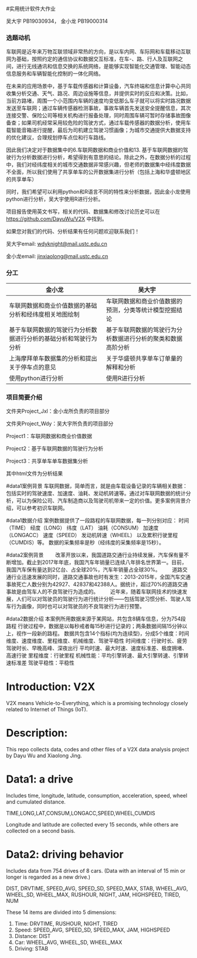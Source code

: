#实用统计软件大作业

吴大宇 PB19030934， 金小龙 PB19000314 

### 选题动机

车联网是近年来万物互联领域非常热的方向，是以车内网、车际网和车载移动互联网为基础，按照约定的通信协议和数据交互标准，在车-、路、行人及互联网之间，进行无线通讯和信息交换的系统网络，是能够实现智能化交通管理、智能动态信息服务和车辆智能化控制的一体化网络。

在未来的应用场景中，基于车载传感器和计算设备，汽车终端和信息计算中心共同收集分析交通、天气、路况、周边设施等信息，并提供实时的反应和决策。比如，当前方路堵，周围一个小范围内车辆的速度均变低那么车子就可以将实时路况数据发送至车联网；通过车辆传感器检测事故，事故车辆首先发送安全提醒信息，其次连接交警、保险公司等相关机构进行报备处理，同时周围车辆可暂时存储事故图像备查；如果司机经常采用较危险的驾驶方式，通过车载传感器的数据分析，使用车载智能音箱进行提醒，最后为司机建立驾驶习惯画像；为城市交通提供大数据支持的优化建议，合理规划停车点位和行车路线。

因此我们决定对于数据集中的6.车联网数据和商业价值和13. 基于车联网数据的驾驶行为分析数据进行分析，希望得到有意思的结论。除此之外，在数据分析的过程中，我们对经纬度相关的城市交通数据非常感兴趣，但老师的数据集中经纬度数据不全面，所以我们使用了共享单车的公开数据集进行分析（包括上海和华盛顿地区的共享单车）

同时，我们希望可以利用python和R语言不同的特性来分析数据，因此金小龙使用python进行分析，吴大宇使用R进行分析。

项目报告使用英文书写，相关的代码、数据集和修改讨论历史可以在 https://github.com/DayuWu/V2X 中找到。

如果您对我们的代码、分析结果有任何问题欢迎联系我们！

吴大宇email: wdyknight@mail.ustc.edu.cn

金小龙email: jinxiaolong@mail.ustc.edu.cn

### 分工

| 金小龙                                                       | 吴大宇                                                       |
| ------------------------------------------------------------ | ------------------------------------------------------------ |
| 车联网数据和商业价值数据的基础分析和经纬度相关地图绘制       | 车联网数据和商业价值数据的预测，分类等统计模型挖掘结论       |
| 基于车联网数据的驾驶行为分析数据进行分析的基础分析和驾驶行为分析 | 基于车联网数据的驾驶行为分析数据进行分析的聚类和数据高阶分析 |
| 上海摩拜单车数据集的分析和提出关于停车点的意见                   | 关于华盛顿共享单车订单量的解释和分析                                                            |
| 使用python进行分析                                           | 使用R进行分析                                                |



### 项目简要介绍

文件夹Project_Jxl：金小龙所负责的项目部分

文件夹Project_Wdy：吴大宇所负责的项目部分

Project1：车联网数据和商业价值数据

Project2：基于车联网数据的驾驶行为分析

Project3：共享单车单车数据集分析

其中html文件为分析结果


#data1案例背景
车联网数据，简单而言，就是由车载设备记录的车辆相关数据：包括实时的驾驶速度、加速度、油耗、发动机转速等。通过对车联网数据的统计分析，可以为保险公司、汽车制造商以及驾驶司机带来一定的价值。更多案例背景介绍，可以参考初识车联网。

#data1数据介绍
案例数据提供了一段路程的车联网数据，每一列分别对应：
时间（TIME）
经度（LONG）
纬度（LAT）
油耗（CONSUM）
加速度（LONGACC）
速度（SPEED）
发动机转速（WHEEL）
以及累积行驶里程（CUMDIS）等。
数据的采集频率是秒（经纬度的采集频率是15秒）。

#data2案例背景
  改革开放以来，我国道路交通行业持续发展，汽车保有量不断增加。截止到2017年年底，我国汽车年销量已连续八年排名世界第一。目前，我国汽车保有量达到2亿台、占全球20%，汽车年销量占全球30%。
  道路交通行业迅速发展的同时，道路交通事故也时有发生：2013-2015年，全国汽车交通事故死亡人数分别为42927、42837和42388人。据统计，超过70%的道路交通事故是由驾车人的不良驾驶行为造成的。
  近年来，随着车联网技术的快速发展，人们可以对驾驶员的驾驶行为进行统计分析——包括驾驶习惯分析、驾驶人驾车行为画像，同时也可以对驾驶员的不良驾驶行为进行预警。

#data2数据介绍
本案例所用数据来源于某网站，共包含8辆车信息，分为754段路程
行驶过程中，数据是以每秒戒者每15秒进行记录的；两条数据间隔15分钟以上，视作一段新的路程。
数据共包含14个指标(均为连续型)，分成5个维度：时间维度、速度维度、里程维度、机械维度、驾驶平稳性
时间维度：行驶时长、疲劳驾驶时长、早晚高峰、深夜出行
平均时速、最大时速、速度标准差、极度拥堵、高速行驶
里程维度：行驶里程
机械性能：平均引擎转速、最大引擎转速、引擎转速标准差
驾驶平稳性：平稳性

# Introduction: V2X
V2X means Vehicle-to-Everything, which is a promising technology closely related to Internet of Things (IoT). 

# Description: 
This repo collects data, codes and other files of a V2X data analysis project by Dayu Wu and Xiaolong Jing.

# Data1: a drive
Includes time, longitude, latitude, consumption, acceleration, speed, wheel and cumulated distance.

TIME,LONG,LAT,CONSUM,LONGACC,SPEED,WHEEL,CUMDIS

Longitude and latitude are collected every 15 seconds, while others are collected on a second basis.

# Data2: driving behavior
Includes data from 754 drives of 8 cars. (Data with an interval of 15 min or longer is regarded as a new drive.)

DIST, DRVTIME, SPEED_AVG, SPEED_SD, SPEED_MAX, STAB, WHEEL_AVG, WHEEL_SD, WHEEL_MAX, RUSHOUR, NIGHT, JAM, HIGHSPEED, TIRED, NUM

These 14 items are divided into 5 dimensions:
1. Time: DRVTIME, RUSHOUR, NIGHT, TIRED
2. Speed: SPEED_AVG, SPEED_SD, SPEED_MAX, JAM, HIGHSPEED
3. Distance: DIST
4. Car: WHEEL_AVG, WHEEL_SD, WHEEL_MAX
5. Driving: STAB
